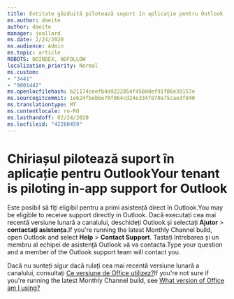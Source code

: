 ```yaml
---
title: Entitate găzduită pilotează suport în aplicație pentru Outlook
ms.author: daeite
author: daeite
manager: joallard
ms.date: 2/24/2020
ms.audience: Admin
ms.topic: article
ROBOTS: NOINDEX, NOFOLLOW
localization_priority: Normal
ms.custom:
- "3441"
- "9001442"
ms.openlocfilehash: b21174ceefb4a9222854f450ddef91f06e39157e
ms.sourcegitcommit: 1e624fbebbe70f064cd24e3347d70a75caedf840
ms.translationtype: MT
ms.contentlocale: ro-RO
ms.lasthandoff: 02/24/2020
ms.locfileid: "42260459"
---
```

# <a name="your-tenant-is-piloting-in-app-support-for-outlook"></a><span data-ttu-id="1ce5c-102">Chiriașul pilotează suport în aplicație pentru Outlook</span><span class="sxs-lookup"><span data-stu-id="1ce5c-102">Your tenant is piloting in-app support for Outlook</span></span>

<span data-ttu-id="1ce5c-103">Este posibil să fiți eligibil pentru a primi asistență direct în Outlook.</span><span class="sxs-lookup"><span data-stu-id="1ce5c-103">You may be eligible to receive support directly in Outlook.</span></span> <span data-ttu-id="1ce5c-104">Dacă executați cea mai recentă versiune lunară a canalului, deschideți Outlook și selectați **Ajutor** > **contactați asistența**.</span><span class="sxs-lookup"><span data-stu-id="1ce5c-104">If you're running the latest Monthly Channel build, open Outlook and select **Help** > **Contact Support**.</span></span> <span data-ttu-id="1ce5c-105">Tastați întrebarea și un membru al echipei de asistență Outlook vă va contacta.</span><span class="sxs-lookup"><span data-stu-id="1ce5c-105">Type your question and a member of the Outlook support team will contact you.</span></span>

<span data-ttu-id="1ce5c-106">Dacă nu sunteți sigur dacă rulați cea mai recentă versiune lunară a canalului, consultați [Ce versiune de Office utilizez?](https://support.office.com/article/932788B8-A3CE-44BF-BB09-E334518B8B19)</span><span class="sxs-lookup"><span data-stu-id="1ce5c-106">If you're not sure if you're running the latest Monthly Channel build, see [What version of Office am I using?](https://support.office.com/article/932788B8-A3CE-44BF-BB09-E334518B8B19)</span></span>